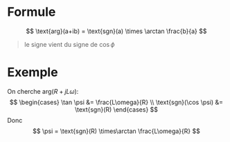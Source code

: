 # Formule

$$
\text{arg}(a+ib) = \text{sgn}(a) \times \arctan \frac{b}{a}
$$

> le signe vient du signe de $\cos \phi$

# Exemple

On cherche $\text{arg}(R+jL\omega )$:
$$
\begin{cases}
\tan \psi &= \frac{L\omega}{R} \\
\text{sgn}(\cos \psi) &= \text{sgn}(R)
\end{cases}
$$
Donc 
$$
\psi = \text{sgn}(R) \times\arctan \frac{L\omega}{R}
$$

